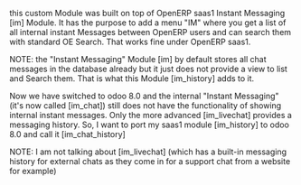 this custom Module was built on top of OpenERP saas1 Instant Messaging [im] Module.
It has the purpose to add a menu "IM" where you get a list of all internal instant Messages between OpenERP users and can search them with standard OE Search. That works fine under OpenERP saas1.

NOTE: the "Instant Messaging" Module [im] by default stores all chat messages in the database already but it just does not provide a view to list and Search them. That is what this Module [im_history] adds to it.

Now we have switched to odoo 8.0 and the internal "Instant Messaging" (it's now called [im_chat]) still does not have the functionality of showing internal instant messages.
Only the more advanced [im_livechat] provides a messaging history. So, I want to port my saas1 module [im_history] to odoo 8.0 and call it [im_chat_history]

NOTE: I am not talking about [im_livechat] (which has a built-in messaging history for external chats as they come in for a support chat from a website for example)
